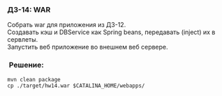 ### ДЗ-14: WAR
Собрать war для приложения из ДЗ-12. <br />Создавать кэш и DBService как Spring beans, передавать (inject) их в сервлеты. <br />Запустить веб приложение во внешнем веб сервере.

###  Решение:
```
mvn clean package
cp ./target/hw14.war $CATALINA_HOME/webapps/
```
